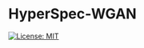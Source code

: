 # HyperSpec-WGAN

[![License: MIT](https://img.shields.io/badge/License-MIT-yellow.svg)](https://opensource.org/licenses/MIT)
